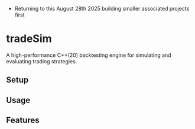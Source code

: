 * Returning to this August 28th 2025 building smaller associated projects first
# tradeSim
A high-performance C++(20) backtesting engine for simulating and evaluating trading strategies.

## Setup
## Usage
## Features
